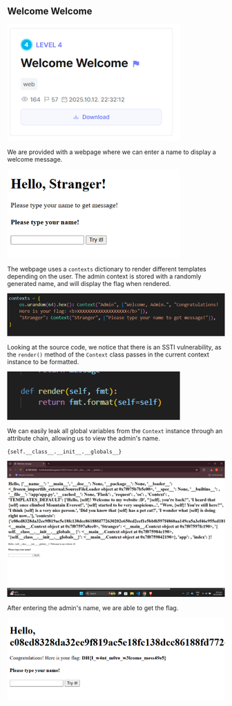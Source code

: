 ## Welcome Welcome

<img src="images/chall.png" width=400>

We are provided with a webpage where we can enter a name to display a welcome message.  

<img src="images/webpage.png" width=400>

The webpage uses a `contexts` dictionary to render different templates depending on the user.  The admin context is stored with a randomly generated name, and will display the flag when rendered.  

<img src="images/contexts.png" width=600>

Looking at the source code, we notice that there is an SSTI vulnerability, as the `render()` method of the `Context` class passes in the current context instance to be formatted.  

<img src="images/vuln.png" width=400>

We can easily leak all global variables from the `Context` instance through an attribute chain, allowing us to view the admin's name.  

```
{self.__class__.__init__.__globals__}
```

<img src="images/globals.png" width=600>

After entering the admin's name, we are able to get the flag.  

<img src="images/flag.png" width=600>